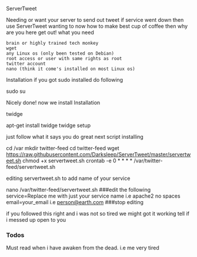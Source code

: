 ServerTweet

Needing or want your server to send out tweet if service went down then use ServerTweet wanting to now how to make best cup of coffee then why are you here get out!
what you need

    brain or highly trained tech monkey
    wget
    any Linux os (only been tested on Debian)
    root access or user with same rights as root
    twitter account
    nano (think it come's installed on most Linux os)

Installation
if you got sudo installed do following

sudo su 

Nicely done! now we install
Installation

twidge

apt-get install twidge
twidge setup

just follow what it says you do great next script installing

cd /var
mkdir twitter-feed
cd twitter-feed
wget https://raw.githubusercontent.com/Darksleep/ServerTweet/master/servertweet.sh
chmod +x servertweet.sh
crontab -e
0   *   *   *   * /var/twitter-feed/servertweet.sh

editing servertweet.sh to add name of your service

nano /var/twitter-feed/servertweet.sh
###edit the following
service=Replace me with just your service name i.e apache2 no spaces
email=your_email i.e person@earth.com
###stop editing

if you followed this right and i was not so tired we might got it working tell if i messed up open to you 

### Todos
Must read when i have awaken from the dead. i.e me very tired
